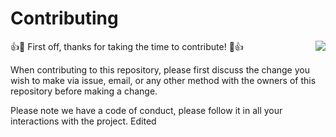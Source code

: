 # Contributing

<img 
align=right 
src="https://lh3.googleusercontent.com/proxy/o57gmu6LFqNDeS7XEZoHOqxsXJta2aNFabcuAoM47xxajjqKxbkFtFyNTRS_fkrePdcqhZso_0nZxXN8CWUczREba5UbzwBeRLzHTfL-F6gSAvo">
:+1::tada: First off, thanks for taking the time to contribute! :tada::+1:

When contributing to this repository, please first discuss the change you wish to make via issue,
email, or any other method with the owners of this repository before making a change. 

Please note we have a code of conduct, please follow it in all your interactions with the project. Edited
